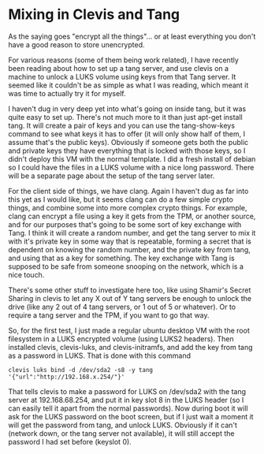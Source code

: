 # Mixing in Clevis and Tang

As the saying goes "encrypt all the things"... or at least everything you don't have a good reason to store unencrypted. &#x20;

For various reasons (some of them being work related), I have recently been reading about how to set up a tang server, and use clevis on a machine to unlock a LUKS volume using keys from that Tang server.  It seemed like it couldn't be as simple as what I was reading, which meant it was time to actually try it for myself. &#x20;

I haven't dug in very deep yet into what's going on inside tang, but it was quite easy to set up.  There's not much more to it than just apt-get install tang.  It will create a pair of keys and you can use the tang-show-keys command to see what keys it has to offer (it will only show half of them, I assume that's the public keys).  Obviously if someone gets both the public and private keys they have everything that is locked with those keys, so I didn't deploy this VM with the normal template.  I did a fresh install of debian so I could have the files in a LUKS volume with a nice long password.  There will be a separate page about the setup of the tang server later. &#x20;

For the client side of things, we have clang.  Again I haven't dug as far into this yet as I would like, but it seems clang can do a few simple crypto things, and combine some into more complex crypto things.  For example, clang can encrypt a file using a key it gets from the TPM, or another source, and for our purposes that's going to be some sort of key exchange with Tang.  I think it will create a random number, and get the tang server to mix it with it's private key in some way that is repeatable, forming a secret that is dependent on knowing the random number, and the private key from tang, and using that as a key for something.  The key exchange with Tang is supposed to be safe from someone snooping on the network, which is a nice touch. &#x20;

There's some other stuff to investigate here too, like using Shamir's Secret Sharing in clevis to let any X out of Y tang servers be enough to unlock the drive (like any 2 out of 4 tang servers, or 1 out of 5 or whatever).  Or to require a tang server and the TPM, if you want to go that way. &#x20;

So, for the first test, I just made a regular ubuntu desktop VM with the root filesystem in a LUKS encrypted volume (using LUKS2 headers).  Then installed clevis, clevis-luks, and clevis-initramfs, and add the key from tang as a password in LUKS.  That is done with this command

&#x20;`clevis luks bind -d /dev/sda2 -s8 -y tang '{"url":"http://192.168.x.254/"}'`&#x20;

That tells clevis to make a password for LUKS on /dev/sda2 with the tang server at 192.168.68.254, and put it in key slot 8 in the LUKS header (so I can easily tell it apart from the normal passwords).  Now during boot it will ask for the LUKS password on the boot screen, but if I just wait a moment it will get the password from tang, and unlock LUKS.  Obviously if it can't (network down, or the tang server not available), it will still accept the password I had set before (keyslot 0). &#x20;
